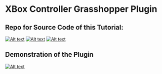 # XBox Controller Grasshopper Plugin

## Repo for Source Code of this Tutorial:
[![Alt text](https://img.youtube.com/vi/5G8oWUWOx5E/0.jpg)](https://www.youtube.com/watch?v=5G8oWUWOx5E)
[![Alt text](https://img.youtube.com/vi/V_DGV9Wcm_8/0.jpg)](https://www.youtube.com/watch?v=V_DGV9Wcm_8)
[![Alt text](https://img.youtube.com/vi/sXQUIkbqs1I/0.jpg)](https://www.youtube.com/watch?v=sXQUIkbqs1I)

## Demonstration of the Plugin
[![Alt text](https://img.youtube.com/vi/w3BHfnIBHT8/0.jpg)](https://www.youtube.com/watch?v=w3BHfnIBHT8)

